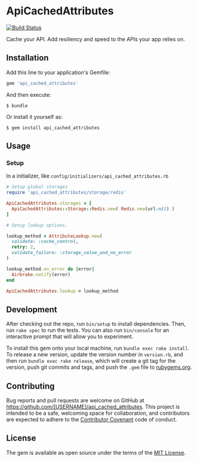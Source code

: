 # ApiCachedAttributes

[![Build Status](https://travis-ci.org/mkcode/api_cached_attributes.svg?branch=master)](https://travis-ci.org/mkcode/api_cached_attributes)

Cache your API. Add resiliency and speed to the APIs your app relies on.

## Installation

Add this line to your application's Gemfile:

```ruby
gem 'api_cached_attributes'
```

And then execute:

    $ bundle

Or install it yourself as:

    $ gem install api_cached_attributes

## Usage

### Setup

In a initializer, like `config/initializers/api_cached_attributes.rb`

```ruby
# Setup global storages
require 'api_cached_attributes/storage/redis'

ApiCachedAttributes.storages = [
  ApiCachedAttributes::Storage::Redis.new( Redis.new(url:nil) )
]

# Setup lookup options.

lookup_method = AttributeLookup.new(
  validate: :cache_control,
  retry: 2,
  validate_failure: :storage_value_and_no_error
)

lookup_method.on_error do |error|
  Airbrake.notify(error)
end

ApiCachedAttributes.lookup = lookup_method
```

## Development

After checking out the repo, run `bin/setup` to install dependencies. Then, run `rake spec` to run the tests. You can also run `bin/console` for an interactive prompt that will allow you to experiment.

To install this gem onto your local machine, run `bundle exec rake install`. To release a new version, update the version number in `version.rb`, and then run `bundle exec rake release`, which will create a git tag for the version, push git commits and tags, and push the `.gem` file to [rubygems.org](https://rubygems.org).

## Contributing

Bug reports and pull requests are welcome on GitHub at https://github.com/[USERNAME]/api_cached_attributes. This project is intended to be a safe, welcoming space for collaboration, and contributors are expected to adhere to the [Contributor Covenant](http://contributor-covenant.org) code of conduct.


## License

The gem is available as open source under the terms of the [MIT License](http://opensource.org/licenses/MIT).

